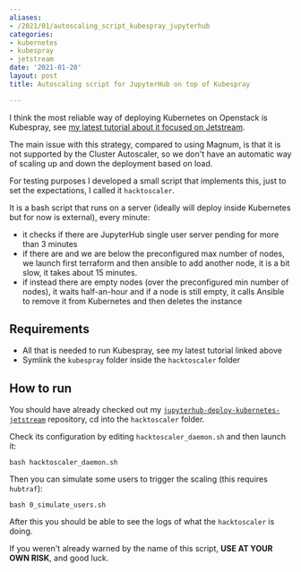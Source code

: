```yaml
---
aliases:
- /2021/01/autoscaling_script_kubespray_jupyterhub
categories:
- kubernetes
- kubespray
- jetstream
date: '2021-01-20'
layout: post
title: Autoscaling script for JupyterHub on top of Kubespray

---
```


I think the most reliable way of deploying Kubernetes on Openstack is Kubespray,
see [my latest tutorial about it focused on Jetstream](https://zonca.dev/2021/01/kubernetes-jetstream-kubespray.html).

The main issue with this strategy, compared to using Magnum, is that it is not supported by the Cluster Autoscaler, so we don't have an automatic way of scaling up and down the deployment based on load.

For testing purposes I developed a small script that implements this, just to set the expectations,
I called it `hacktoscaler`.

It is a bash script that runs on a server (ideally will deploy inside Kubernetes but for now is external),
every minute:

* it checks if there are JupyterHub single user server pending for more than 3 minutes
* if there are and we are below the preconfigured max number of nodes, we launch first terraform and then ansible to add another node, it is a bit slow, it takes about 15 minutes.
* if instead there are empty nodes (over the preconfigured min number of nodes), it waits half-an-hour and if a node is still empty, it calls Ansible to remove it from Kubernetes and then deletes the instance

## Requirements

* All that is needed to run Kubespray, see my latest tutorial linked above
* Symlink the `kubespray` folder inside the `hacktoscaler` folder

## How to run

You should have already checked out my [`jupyterhub-deploy-kubernetes-jetstream`](https://github.com/zonca/jupyterhub-deploy-kubernetes-jetstream) repository, cd into the `hacktoscaler` folder.

Check its configuration by editing `hacktoscaler_daemon.sh` and then launch it:

    bash hacktoscaler_daemon.sh

Then you can simulate some users to trigger the scaling (this requires `hubtraf`):

    bash 0_simulate_users.sh

After this you should be able to see the logs of what the `hacktoscaler` is doing.

If you weren't already warned by the name of this script, **USE AT YOUR OWN RISK**, and good luck.

